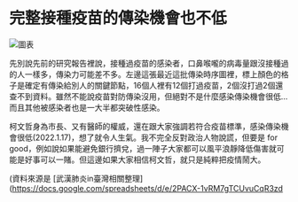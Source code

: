 # 完整接種疫苗的傳染機會也不低

![圖表](2022.1.18-full-vaccined-isnt-perfect.jpg)

先別說先前的研究報告裡說，接種過疫苗的感染者，口鼻喉嚨的病毒量跟沒接種過的人一樣多，傳染力可能差不多。左邊這張最近這批傳染時序圖裡，標上顏色的格子是確定有傳染給別人的關鍵節點，16個人裡有12個打過疫苗，2個沒打過2個還查不到資料。雖然不能說疫苗對防傳染沒用，但絕對不是什麼感染傳染機會很低… 而且其他被感染者也是一大半都突破性感染。

柯文哲身為市長、又有醫師的權威，還在跟大家強調若符合疫苗標準，感染傳染機會很低(2022.1.17)，想了就令人生氣。我不完全反對政治人物說謊，但要是 for good，例如說如果能避免銀行擠兌，過一陣子大家都可以風平浪靜降低傷害就可能是好事可以一賭。但這邊如果大家相信柯文哲，就只是純粹把疫情鬧大。

(資料來源是 [武漢肺炎in臺灣相關整理](https://docs.google.com/spreadsheets/d/e/2PACX-1vRM7gTCUvuCqR3zd
